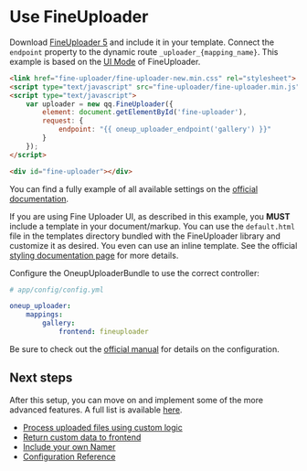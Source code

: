 Use FineUploader
================

Download [FineUploader 5](http://fineuploader.com/) and include it in your template. Connect the `endpoint` property to the dynamic route `_uploader_{mapping_name}`. This example is based on the [UI Mode](http://docs.fineuploader.com/branch/master/quickstart/01-getting-started.html) of FineUploader.

```html
<link href="fine-uploader/fine-uploader-new.min.css" rel="stylesheet">
<script type="text/javascript" src="fine-uploader/fine-uploader.min.js"></script>
<script type="text/javascript">
    var uploader = new qq.FineUploader({
        element: document.getElementById('fine-uploader'),
        request: {
            endpoint: "{{ oneup_uploader_endpoint('gallery') }}"
        }
    });
</script>

<div id="fine-uploader"></div>
```

You can find a fully example of all available settings on the [official documentation](http://docs.fineuploader.com/branch/master/quickstart/02-setting_options.html).

If you are using Fine Uploader UI, as described in this example, you **MUST** include a template in your document/markup. You can use the ``default.html`` file in the templates directory bundled with the FineUploader library and customize it as desired. You even can use an inline template. See the official [styling documentation page](http://docs.fineuploader.com/branch/master/features/styling.html) for more details.

Configure the OneupUploaderBundle to use the correct controller:

```yaml
# app/config/config.yml

oneup_uploader:
    mappings:
        gallery:
            frontend: fineuploader
```

Be sure to check out the [official manual](https://github.com/FineUploader/fine-uploader/blob/master/README.md) for details on the configuration.

Next steps
----------

After this setup, you can move on and implement some of the more advanced features. A full list is available [here](https://github.com/1up-lab/OneupUploaderBundle/blob/master/Resources/doc/index.md#next-steps).

* [Process uploaded files using custom logic](custom_logic.md)
* [Return custom data to frontend](response.md)
* [Include your own Namer](custom_namer.md)
* [Configuration Reference](configuration_reference.md)

